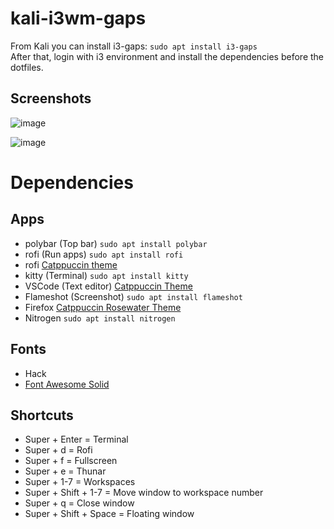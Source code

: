 # kali-i3wm-gaps
From Kali you can install i3-gaps: `sudo apt install i3-gaps`  
After that, login with i3 environment and install the dependencies before the dotfiles.

## Screenshots
![image](https://user-images.githubusercontent.com/28929503/153700362-438f8b82-9814-4c43-a1d7-15be2040bf5d.png)

![image](https://user-images.githubusercontent.com/28929503/153700400-e5c52a2a-7885-4d7e-94ed-fd47de6a14ec.png)


# Dependencies
## Apps
- polybar (Top bar) `sudo apt install polybar`
- rofi (Run apps) `sudo apt install rofi`
- rofi [Catppuccin theme](https://github.com/catppuccin/rofi)
- kitty (Terminal) `sudo apt install kitty`
- VSCode (Text editor) [Catppuccin Theme](https://github.com/catppuccin/vscode)
- Flameshot (Screenshot) `sudo apt install flameshot`
- Firefox [Catppuccin Rosewater Theme](https://addons.mozilla.org/en-US/firefox/addon/catppuccin-dark-rosewater/)
- Nitrogen `sudo apt install nitrogen`

## Fonts
- Hack
- [Font Awesome Solid](https://github.com/FortAwesome/Font-Awesome/blob/master/webfonts/fa-solid-900.ttf)

## Shortcuts
- Super + Enter = Terminal
- Super + d = Rofi
- Super + f = Fullscreen
- Super + e = Thunar
- Super + 1-7 = Workspaces
- Super + Shift + 1-7 = Move window to workspace number
- Super + q = Close window
- Super + Shift + Space = Floating window
